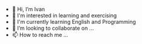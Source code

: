 - 👋 Hi, I’m Ivan
- 👀 I'm interested in learning and exercising
- 🌱 I'm currently learning English and Programming
- 💞️ I’m looking to collaborate on ...
- 📫 How to reach me ...

<!---
ITerrible14/ITerrible14 is a ✨ special ✨ repository because its `README.md` (this file) appears on your GitHub profile.
You can click the Preview link to take a look at your changes.
--->
